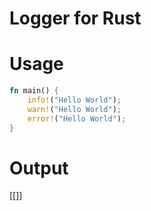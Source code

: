 # Logger for Rust

# Usage
```rust
fn main() {
    info!("Hello World");
    warn!("Hello World");
    error!("Hello World");
}
```

# Output
[[]]